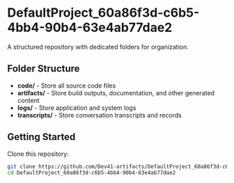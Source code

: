 # DefaultProject_60a86f3d-c6b5-4bb4-90b4-63e4ab77dae2
A structured repository with dedicated folders for organization.

## Folder Structure

- **code/** - Store all source code files
- **artifacts/** - Store build outputs, documentation, and other generated content
- **logs/** - Store application and system logs
- **transcripts/** - Store conversation transcripts and records

## Getting Started

Clone this repository:
```bash
git clone https://github.com/Dev41-artifacts/DefaultProject_60a86f3d-c6b5-4bb4-90b4-63e4ab77dae2
cd DefaultProject_60a86f3d-c6b5-4bb4-90b4-63e4ab77dae2
```
